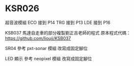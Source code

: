 # KSR026

超音波模組
ECO 接到 P14
TRG 接到 P13
LDE 接到 P16



KSB037 
馬達自走車的部分複製劉正吉老師的程式
原本程式代碼：
https://github.com/lioujj/KSB037

SR04 參考 
pxt-sonar 模組
改寫成固定腳位

LED 顯示 參考
neopixel 模組
改寫成固定腳位